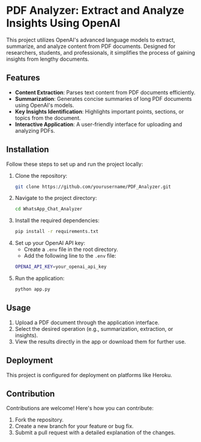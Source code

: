# PDF Analyzer: Extract and Analyze Insights Using OpenAI

This project utilizes OpenAI's advanced language models to extract, summarize, and analyze content from PDF documents. Designed for researchers, students, and professionals, it simplifies the process of gaining insights from lengthy documents.

## Features
- **Content Extraction**: Parses text content from PDF documents efficiently.
- **Summarization**: Generates concise summaries of long PDF documents using OpenAI's models.
- **Key Insights Identification**: Highlights important points, sections, or topics from the document.
- **Interactive Application**: A user-friendly interface for uploading and analyzing PDFs.

## Installation

Follow these steps to set up and run the project locally:

1. Clone the repository:
   ```bash
   git clone https://github.com/yourusername/PDF_Analyzer.git

   
2. Navigate to the project directory:
   ```bash
   cd WhatsApp_Chat_Analyzer

3. Install the required dependencies:
    ```bash
    pip install -r requirements.txt

4. Set up your OpenAI API key:
   - Create a `.env` file in the root directory.
   - Add the following line to the `.env` file:
    ```bash
    OPENAI_API_KEY=your_openai_api_key

6. Run the application:
    ```bash
    python app.py

## Usage

1. Upload a PDF document through the application interface.
2. Select the desired operation (e.g., summarization, extraction, or insights).
3. View the results directly in the app or download them for further use.

## Deployment

This project is configured for deployment on platforms like Heroku. 

## Contribution

Contributions are welcome! Here's how you can contribute:
1. Fork the repository.
2. Create a new branch for your feature or bug fix.
3. Submit a pull request with a detailed explanation of the changes.

